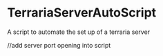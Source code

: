 # TerrariaServerAutoScript
A script to automate the set up of a terraria server





//add server port opening into script 
